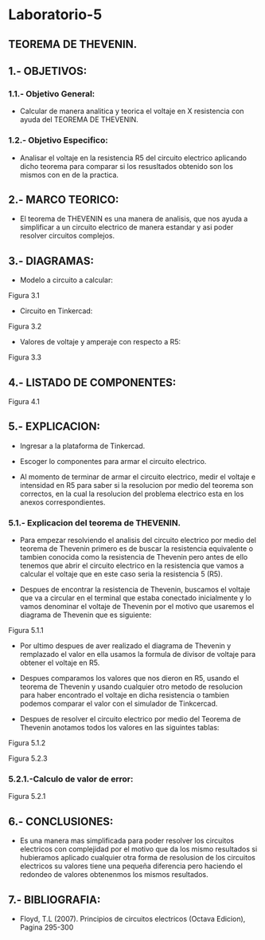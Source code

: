 # Laboratorio-5

## TEOREMA DE THEVENIN.

## 1.- OBJETIVOS:



### 1.1.- Objetivo General:

- Calcular de manera analitica y teorica el voltaje en X resistencia con ayuda del TEOREMA DE THEVENIN.


### 1.2.- Objetivo Especifico:

- Analisar el voltaje en la resistencia R5 del circuito electrico aplicando dicho teorema para comparar si los resusltados obtenido son los mismos con en de la practica.

## 2.- MARCO TEORICO:

- El teorema de THEVENIN es una manera de analisis, que nos ayuda a simplificar a un circuito electrico de manera estandar y asi poder resolver circuitos complejos.


## 3.- DIAGRAMAS:

- Modelo a circuito a calcular:

Figura 3.1


-  Circuito en Tinkercad:

Figura 3.2


- Valores de voltaje y amperaje con respecto a R5:

Figura 3.3



## 4.- LISTADO DE COMPONENTES:


Figura 4.1

## 5.- EXPLICACION:


- Ingresar a la plataforma de  Tinkercad.


- Escoger lo componentes para armar el circuito electrico.


- Al momento de terminar de armar el circuito electrico, medir el voltaje e intensidad en R5 para saber si la resolucion por medio del teorema son correctos, en la cual la resolucion del problema electrico esta en los anexos correspondientes.


### 5.1.- Explicacion del teorema de THEVENIN.

- Para empezar resolviendo el analisis del circuito electrico por medio del teorema de Thevenin primero es de buscar la resistencia equivalente o tambien conocida como la resistencia de Thevenin pero antes de ello tenemos que abrir el circuito electrico en la resistencia que vamos a calcular el voltaje que en este caso seria la resistencia 5 (R5).

- Despues de encontrar la resistencia de Thevenin, buscamos el voltaje que va a circular en el terminal que estaba conectado inicialmente y lo vamos denominar el voltaje de Thevenin por el motivo que usaremos el diagrama de Thevenin que es siguiente:


Figura 5.1.1


- Por ultimo despues de aver realizado el diagrama  de Thevenin y remplazado el valor en ella usamos la formula de divisor de voltaje para obtener el voltaje en R5.

- Despues comparamos los valores que nos dieron en R5, usando el teorema de Thevenin y usando cualquier otro metodo de resolucion para haber encontrado el voltaje en dicha resistencia o tambien podemos comparar el valor con el simulador de Tinkcercad.


- Despues de resolver el circuito electrico por medio del Teorema de Thevenin anotamos todos los valores en las  siguintes tablas:


Figura 5.1.2



Figura 5.2.3


### 5.2.1.-Calculo de valor de error:



Figura 5.2.1



## 6.- CONCLUSIONES:

- Es una manera mas simplificada para poder resolver los circuitos electricos con complejidad por el motivo que da los mismo resultados si hubieramos aplicado cualquier otra forma de resolusion de los circuitos electricos su valores tiene una pequeña diferencia pero haciendo el redondeo de valores obtenenmos los mismos resultados.

## 7.- BIBLIOGRAFIA:

- Floyd, T.L (2007). Principios de circuitos electricos (Octava Edicion), Pagina 295-300






































